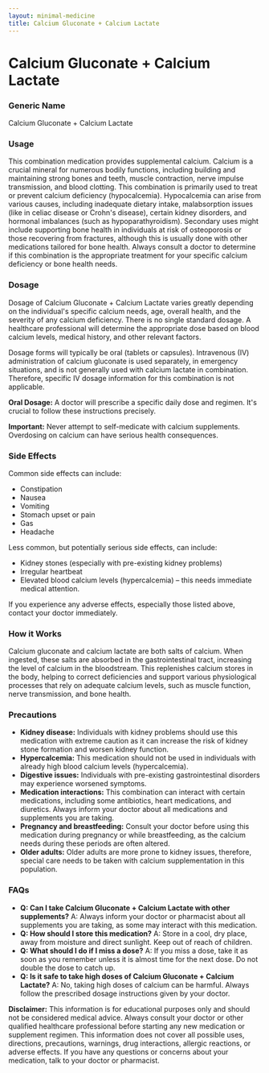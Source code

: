 ```yaml
---
layout: minimal-medicine
title: Calcium Gluconate + Calcium Lactate
---
```


# Calcium Gluconate + Calcium Lactate
### Generic Name
Calcium Gluconate + Calcium Lactate

### Usage

This combination medication provides supplemental calcium.  Calcium is a crucial mineral for numerous bodily functions, including building and maintaining strong bones and teeth, muscle contraction, nerve impulse transmission, and blood clotting.  This combination is primarily used to treat or prevent calcium deficiency (hypocalcemia). Hypocalcemia can arise from various causes, including inadequate dietary intake, malabsorption issues (like in celiac disease or Crohn's disease), certain kidney disorders, and hormonal imbalances (such as hypoparathyroidism).  Secondary uses might include supporting bone health in individuals at risk of osteoporosis or those recovering from fractures, although this is usually done with other medications tailored for bone health.  Always consult a doctor to determine if this combination is the appropriate treatment for your specific calcium deficiency or bone health needs.

### Dosage

Dosage of Calcium Gluconate + Calcium Lactate varies greatly depending on the individual's specific calcium needs, age, overall health, and the severity of any calcium deficiency.  There is no single standard dosage.  A healthcare professional will determine the appropriate dose based on blood calcium levels, medical history, and other relevant factors.  

Dosage forms will typically be oral (tablets or capsules).  Intravenous (IV) administration of calcium gluconate is used separately, in emergency situations, and is not generally used with calcium lactate in combination.  Therefore, specific IV dosage information for this combination is not applicable.

**Oral Dosage:**  A doctor will prescribe a specific daily dose and regimen. It's crucial to follow these instructions precisely.

**Important:**  Never attempt to self-medicate with calcium supplements.  Overdosing on calcium can have serious health consequences.


### Side Effects

Common side effects can include:

* Constipation
* Nausea
* Vomiting
* Stomach upset or pain
* Gas
* Headache

Less common, but potentially serious side effects, can include:

* Kidney stones (especially with pre-existing kidney problems)
* Irregular heartbeat
* Elevated blood calcium levels (hypercalcemia) – this needs immediate medical attention.


If you experience any adverse effects, especially those listed above, contact your doctor immediately.

### How it Works

Calcium gluconate and calcium lactate are both salts of calcium.  When ingested, these salts are absorbed in the gastrointestinal tract, increasing the level of calcium in the bloodstream.  This replenishes calcium stores in the body, helping to correct deficiencies and support various physiological processes that rely on adequate calcium levels, such as muscle function, nerve transmission, and bone health.

### Precautions

* **Kidney disease:**  Individuals with kidney problems should use this medication with extreme caution as it can increase the risk of kidney stone formation and worsen kidney function.  
* **Hypercalcemia:**  This medication should not be used in individuals with already high blood calcium levels (hypercalcemia).
* **Digestive issues:**  Individuals with pre-existing gastrointestinal disorders may experience worsened symptoms.
* **Medication interactions:**  This combination can interact with certain medications, including some antibiotics, heart medications, and diuretics.  Always inform your doctor about all medications and supplements you are taking.
* **Pregnancy and breastfeeding:**  Consult your doctor before using this medication during pregnancy or while breastfeeding, as the calcium needs during these periods are often altered.
* **Older adults:**  Older adults are more prone to kidney issues, therefore, special care needs to be taken with calcium supplementation in this population.


### FAQs

* **Q: Can I take Calcium Gluconate + Calcium Lactate with other supplements?** A:  Always inform your doctor or pharmacist about all supplements you are taking, as some may interact with this medication.
* **Q: How should I store this medication?** A:  Store in a cool, dry place, away from moisture and direct sunlight. Keep out of reach of children.
* **Q: What should I do if I miss a dose?** A:  If you miss a dose, take it as soon as you remember unless it is almost time for the next dose. Do not double the dose to catch up.
* **Q:  Is it safe to take high doses of Calcium Gluconate + Calcium Lactate?** A: No, taking high doses of calcium can be harmful. Always follow the prescribed dosage instructions given by your doctor.


**Disclaimer:** This information is for educational purposes only and should not be considered medical advice. Always consult your doctor or other qualified healthcare professional before starting any new medication or supplement regimen.  This information does not cover all possible uses, directions, precautions, warnings, drug interactions, allergic reactions, or adverse effects.  If you have any questions or concerns about your medication, talk to your doctor or pharmacist.
